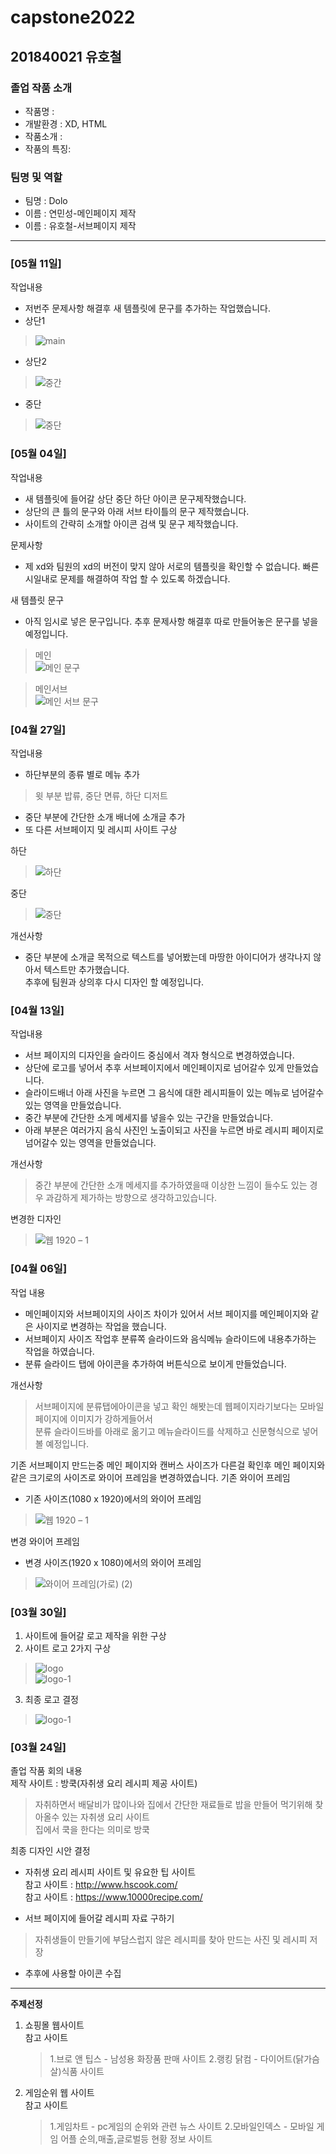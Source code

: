 # capstone2022
## 201840021 유호철
### 졸업 작품 소개
- 작품명 : 
- 개발환경 : XD, HTML
- 작품소개 :
- 작품의 특징: 

### 팀명 및 역할
- 팀명 : Dolo
- 이름 : 연민성-메인페이지 제작
- 이름 : 유호철-서브페이지 제작 
<hr>

### [05월 11일]

작업내용
* 저번주 문제사항 해결후 새 템플릿에 문구를 추가하는 작업했습니다.
* 상단1
>![main](https://user-images.githubusercontent.com/89890434/168257392-b13f97e4-c358-41ec-98f7-374cb6a1d55c.jpg)   
* 상단2
>![중간](https://user-images.githubusercontent.com/89890434/168257508-16f9fc9d-2441-4330-9a27-2ccc17948dd1.PNG)
* 중단
>![중단](https://user-images.githubusercontent.com/89890434/168257719-7e15a019-56a7-4281-84b0-a83da06073aa.PNG)

### [05월 04일]

작업내용
* 새 템플릿에 들어갈 상단 중단 하단 아이콘 문구제작했습니다.
* 상단의 큰 틀의 문구와 아래 서브 타이틀의 문구 제작했습니다.
* 사이트의 간략히 소개할 아이콘 검색 및 문구 제작했습니다.

문제사항
* 제 xd와 팀원의 xd의 버전이 맞지 않아 서로의 템플릿을 확인할 수 없습니다. 빠른시일내로 문제를 해결하여 작업 할 수 있도록 하겠습니다.

새 템플릿 문구
* 아직 임시로 넣은 문구입니다. 추후 문제사항 해결후 따로 만들어놓은 문구를 넣을 예정입니다.
> 메인   
![메인 문구](https://user-images.githubusercontent.com/89890434/167116853-bd5c15b2-df27-46a8-9e21-c5f5d298365c.PNG)

> 메인서브   
![메인 서브 문구](https://user-images.githubusercontent.com/89890434/167116946-1e6f128c-860b-44f5-8497-c49d3f6d6edc.PNG)

### [04월 27일]

작업내용
* 하단부분의 종류 별로 메뉴 추가
> 윗 부분 밥류, 중단 면류, 하단 디저트
* 중단 부분에 간단한 소개 배너에 소개글 추가
* 또 다른 서브페이지 및 레시피 사이트 구상

하단
> ![하단](https://user-images.githubusercontent.com/89890434/165918884-1906acc4-c52d-446a-8260-184e65c51806.jpg)

중단
> ![중단](https://user-images.githubusercontent.com/89890434/165918996-8e76fb7c-fe90-40a6-bde4-dc08837cd5ad.jpg)

개선사항
* 중단 부분에 소개글 목적으로 텍스트를 넣어봤는데 마땅한 아이디어가 생각나지 않아서 텍스트만 추가했습니다.  
추후에 팀원과 상의후 다시 디자인 할 예정입니다.

### [04월 13일]

작업내용
* 서브 페이지의 디자인을 슬라이드 중심에서 격자 형식으로 변경하였습니다.
* 상단에 로고를 넣어서 추후 서브페이지에서 메인페이지로 넘어갈수 있게 만들었습니다.
* 슬라이드배너 아래 사진을 누르면 그 음식에 대한 레시피들이 있는 메뉴로 넘어갈수 있는 영역을 만들었습니다.
* 중간 부분에 간단한 소게 메세지를 넣을수 있는 구간을 만들었습니다.
* 아래 부분은 여러가지 음식 사진인 노출이되고 사진을 누르면 바로 레시피 페이지로 넘어갈수 있는 영역을 만들었습니다.

개선사항
> 중간 부분에 간단한 소개 메세지를 추가하였을때 이상한 느낌이 들수도 있는 경우 과감하게 제가하는 방향으로 생각하고있습니다.

변경한 디자인
> ![웹 1920 – 1](https://user-images.githubusercontent.com/89890434/163564625-abca1c34-a0c1-4cd8-964a-d9b92d0f2ce4.png)

### [04월 06일]

작업 내용
* 메인페이지와 서브페이지의 사이즈 차이가 있어서 서브 페이지를 메인페이지와 같은 사이지로 변경하는 작업을 했습니다.   
* 서브페이지 사이즈 작업후 분류쪽 슬라이드와 음식메뉴 슬라이드에 내용추가하는 작업을 하였습니다.
* 분류 슬라이드 탭에 아이콘을 추가하여 버튼식으로 보이게 만들었습니다.

개선사항   
> 서브페이지에 분류탭에아이콘을 넣고 확인 해봣는데 웹페이지라기보다는 모바일페이지에 이미지가 강하게들어서   
 분류 슬라이드바를 아래로 옮기고 메뉴슬라이드를 삭제하고 신문형식으로 넣어볼 예정입니다.

기존 서브페이지 만드는중 메인 페이지와 캔버스 사이즈가 다른걸 확인후 메인 페이지와 같은 크기로의 사이즈로 와이어 프레임을 변경하였습니다.
기존 와이어 프레임
* 기존 사이즈(1080 x 1920)에서의 와이어 프레임
> ![웹 1920 – 1](https://user-images.githubusercontent.com/89890434/161908405-959de27a-d002-47ea-9467-ca9b631ff284.png)

변경 와이어 프레임
* 변경 사이즈(1920 x 1080)에서의 와이어 프레임
> ![와이어 프레임(가로) (2)](https://user-images.githubusercontent.com/89890434/161915611-d3b90bfb-a345-4629-83d3-1e7945f6767d.png)

### [03월 30일]

1. 사이트에 들어갈 로고 제작을 위한 구상
2. 사이트 로고 2가지 구상
> ![logo](https://user-images.githubusercontent.com/89890434/161749268-946706f3-c8c5-4546-9c5c-aaf02561e5b0.png)   
  ![logo-1](https://user-images.githubusercontent.com/89890434/161749274-082a53dd-7457-4182-a964-d40c902edeac.png)
3. 최종 로고 결정
> ![logo-1](https://user-images.githubusercontent.com/89890434/161749274-082a53dd-7457-4182-a964-d40c902edeac.png)


### [03월 24일]
졸업 작품 회의 내용   
제작 사이트 : 방쿡(자취생 요리 레시피 제공 사이트)
> 자취하면서 배달비가 많이나와 집에서 간단한 재료들로 밥을 만들어 먹기위해 찾아올수 있는 자취생 요리 사이트   
집에서 쿡을 한다는 의미로 방쿡

최종 디자인 시안 결정
* 자취생 요리 레시피 사이트 및 유요한 팁 사이트   
참고 사이트 : http://www.hscook.com/   
참고 사이트 : https://www.10000recipe.com/

- 서브 페이지에 들어갈 레시피 자료 구하기
> 자취생들이 만들기에 부담스럽지 않은 레시피를 찾아 만드는 사진 및 레시피 저장
 
- 추후에 사용할 아이콘 수집

<hr>

<b>주제선정</b>
1. 쇼핑몰 웹사이트   
  참고 사이트   
   > 1.브로 앤 팁스 - 남성용 화장품 판매 사이트
   > 2.랭킹 닭컴 - 다이어트(닭가슴살)식품 사이트
2. 게임순위 웹 사이트   
  참고 사이트   
   > 1.게임차트 - pc게임의 순위와 관련 뉴스 사이트
   > 2.모바일인덱스 - 모바일 게임 어플 순의,매출,글로벌등 현황 정보 사이트

